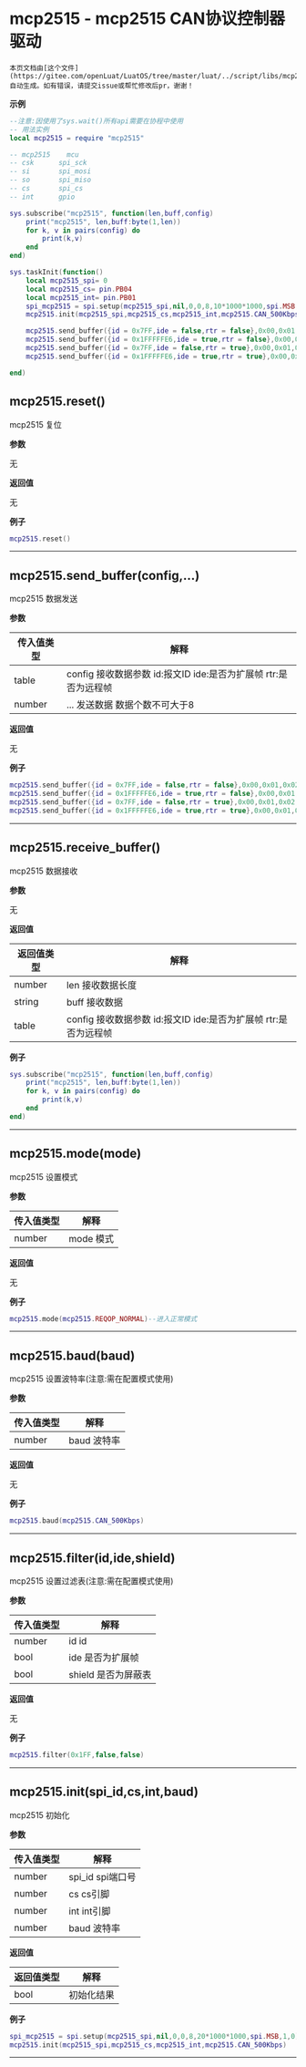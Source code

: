 # mcp2515 - mcp2515 CAN协议控制器驱动

```{note}
本页文档由[这个文件](https://gitee.com/openLuat/LuatOS/tree/master/luat/../script/libs/mcp2515/mcp2515.lua)自动生成。如有错误，请提交issue或帮忙修改后pr，谢谢！
```


**示例**

```lua
--注意:因使用了sys.wait()所有api需要在协程中使用
-- 用法实例
local mcp2515 = require "mcp2515"

-- mcp2515    mcu
-- csk      spi_sck
-- si       spi_mosi
-- so       spi_miso
-- cs       spi_cs
-- int      gpio

sys.subscribe("mcp2515", function(len,buff,config)
    print("mcp2515", len,buff:byte(1,len))
    for k, v in pairs(config) do
        print(k,v)
    end
end)

sys.taskInit(function()
    local mcp2515_spi= 0
    local mcp2515_cs= pin.PB04
    local mcp2515_int= pin.PB01
    spi_mcp2515 = spi.setup(mcp2515_spi,nil,0,0,8,10*1000*1000,spi.MSB,1,0)
    mcp2515.init(mcp2515_spi,mcp2515_cs,mcp2515_int,mcp2515.CAN_500Kbps)

    mcp2515.send_buffer({id = 0x7FF,ide = false,rtr = false},0x00,0x01,0x02,0x03,0x04,0x05,0x06,0x07)--标准帧,数据帧
    mcp2515.send_buffer({id = 0x1FFFFFE6,ide = true,rtr = false},0x00,0x01,0x02,0x03,0x04,0x05,0x06,0x07)--扩展帧,数据帧
    mcp2515.send_buffer({id = 0x7FF,ide = false,rtr = true},0x00,0x01,0x02,0x03,0x04,0x05,0x06,0x07)--标准帧,远程帧
    mcp2515.send_buffer({id = 0x1FFFFFE6,ide = true,rtr = true},0x00,0x01,0x02,0x03,0x04,0x05,0x06,0x07)--扩展帧,远程帧

end)

```

## mcp2515.reset()

mcp2515 复位

**参数**

无

**返回值**

无

**例子**

```lua
mcp2515.reset()

```

---

## mcp2515.send_buffer(config,...)

mcp2515 数据发送

**参数**

|传入值类型|解释|
|-|-|
|table|config 接收数据参数 id:报文ID ide:是否为扩展帧 rtr:是否为远程帧|
|number|... 发送数据 数据个数不可大于8|

**返回值**

无

**例子**

```lua
mcp2515.send_buffer({id = 0x7FF,ide = false,rtr = false},0x00,0x01,0x02,0x03,0x04,0x05,0x06,0x07)--标准帧,数据帧
mcp2515.send_buffer({id = 0x1FFFFFE6,ide = true,rtr = false},0x00,0x01,0x02,0x03,0x04,0x05,0x06,0x07)--扩展帧,数据帧
mcp2515.send_buffer({id = 0x7FF,ide = false,rtr = true},0x00,0x01,0x02,0x03,0x04,0x05,0x06,0x07)--标准帧,远程帧
mcp2515.send_buffer({id = 0x1FFFFFE6,ide = true,rtr = true},0x00,0x01,0x02,0x03,0x04,0x05,0x06,0x07)--扩展帧,远程帧

```

---

## mcp2515.receive_buffer()

mcp2515 数据接收

**参数**

无

**返回值**

|返回值类型|解释|
|-|-|
|number|len 接收数据长度|
|string|buff 接收数据|
|table|config 接收数据参数 id:报文ID ide:是否为扩展帧 rtr:是否为远程帧|

**例子**

```lua
sys.subscribe("mcp2515", function(len,buff,config)
    print("mcp2515", len,buff:byte(1,len))
    for k, v in pairs(config) do
        print(k,v)
    end
end)

```

---

## mcp2515.mode(mode)

mcp2515 设置模式

**参数**

|传入值类型|解释|
|-|-|
|number|mode     模式|

**返回值**

无

**例子**

```lua
mcp2515.mode(mcp2515.REQOP_NORMAL)--进入正常模式

```

---

## mcp2515.baud(baud)

mcp2515 设置波特率(注意:需在配置模式使用)

**参数**

|传入值类型|解释|
|-|-|
|number|baud     波特率|

**返回值**

无

**例子**

```lua
mcp2515.baud(mcp2515.CAN_500Kbps)

```

---

## mcp2515.filter(id,ide,shield)

mcp2515 设置过滤表(注意:需在配置模式使用)

**参数**

|传入值类型|解释|
|-|-|
|number|id     id|
|bool|ide     是否为扩展帧|
|bool|shield     是否为屏蔽表|

**返回值**

无

**例子**

```lua
mcp2515.filter(0x1FF,false,false)

```

---

## mcp2515.init(spi_id,cs,int,baud)

mcp2515 初始化

**参数**

|传入值类型|解释|
|-|-|
|number|spi_id spi端口号|
|number|cs      cs引脚|
|number|int     int引脚|
|number|baud     波特率|

**返回值**

|返回值类型|解释|
|-|-|
|bool|初始化结果|

**例子**

```lua
spi_mcp2515 = spi.setup(mcp2515_spi,nil,0,0,8,20*1000*1000,spi.MSB,1,0)
mcp2515.init(mcp2515_spi,mcp2515_cs,mcp2515_int,mcp2515.CAN_500Kbps)

```

---

